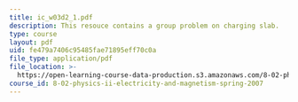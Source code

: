 ```yaml
---
title: ic_w03d2_1.pdf
description: This resouce contains a group problem on charging slab.
type: course
layout: pdf
uid: fe479a7406c95485fae71895eff70c0a
file_type: application/pdf
file_location: >-
  https://open-learning-course-data-production.s3.amazonaws.com/8-02-physics-ii-electricity-and-magnetism-spring-2007/fe479a7406c95485fae71895eff70c0a_ic_w03d2_1.pdf
course_id: 8-02-physics-ii-electricity-and-magnetism-spring-2007
---
```

